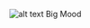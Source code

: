 ![alt text](https://www.researchgate.net/profile/Arveen-Kaur/publication/334734251/figure/fig1/AS:807063785598981@1569430409834/Participants-mood-rating-scale.ppm)
Big Mood
